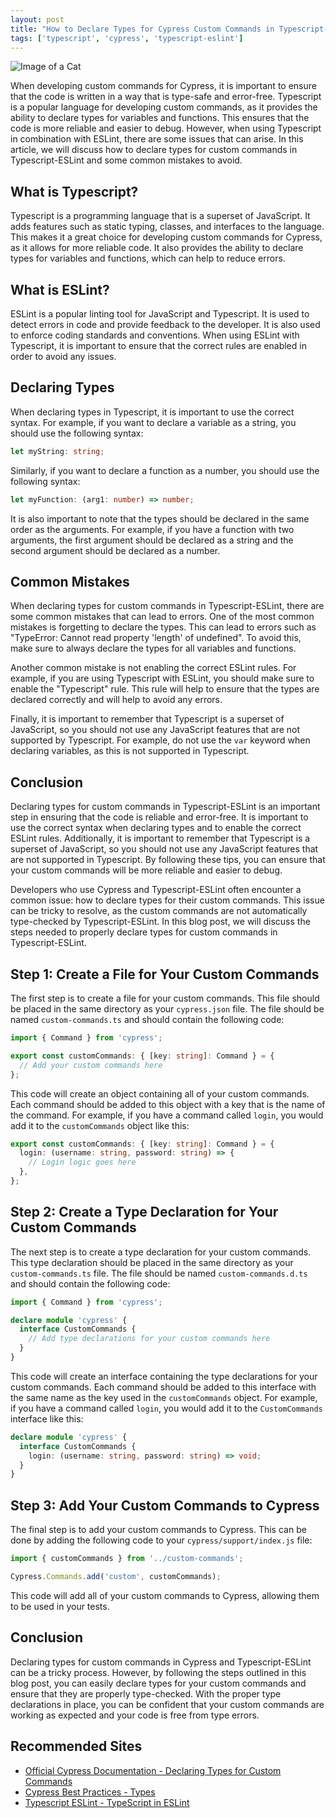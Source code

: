 ```yaml
---
layout: post
title: "How to Declare Types for Cypress Custom Commands in Typescript-ESLint"
tags: ['typescript', 'cypress', 'typescript-eslint']
---
```


![Image of a Cat](http://source.unsplash.com/1600x900/?cat)

When developing custom commands for Cypress, it is important to ensure that the code is written in a way that is type-safe and error-free. Typescript is a popular language for developing custom commands, as it provides the ability to declare types for variables and functions. This ensures that the code is more reliable and easier to debug. However, when using Typescript in combination with ESLint, there are some issues that can arise. In this article, we will discuss how to declare types for custom commands in Typescript-ESLint and some common mistakes to avoid.

## What is Typescript?

Typescript is a programming language that is a superset of JavaScript. It adds features such as static typing, classes, and interfaces to the language. This makes it a great choice for developing custom commands for Cypress, as it allows for more reliable code. It also provides the ability to declare types for variables and functions, which can help to reduce errors.

## What is ESLint?

ESLint is a popular linting tool for JavaScript and Typescript. It is used to detect errors in code and provide feedback to the developer. It is also used to enforce coding standards and conventions. When using ESLint with Typescript, it is important to ensure that the correct rules are enabled in order to avoid any issues.

## Declaring Types

When declaring types in Typescript, it is important to use the correct syntax. For example, if you want to declare a variable as a string, you should use the following syntax:

```typescript
let myString: string;
```

Similarly, if you want to declare a function as a number, you should use the following syntax:

```typescript
let myFunction: (arg1: number) => number;
```

It is also important to note that the types should be declared in the same order as the arguments. For example, if you have a function with two arguments, the first argument should be declared as a string and the second argument should be declared as a number.

## Common Mistakes

When declaring types for custom commands in Typescript-ESLint, there are some common mistakes that can lead to errors. One of the most common mistakes is forgetting to declare the types. This can lead to errors such as "TypeError: Cannot read property 'length' of undefined". To avoid this, make sure to always declare the types for all variables and functions. 

Another common mistake is not enabling the correct ESLint rules. For example, if you are using Typescript with ESLint, you should make sure to enable the "Typescript" rule. This rule will help to ensure that the types are declared correctly and will help to avoid any errors. 

Finally, it is important to remember that Typescript is a superset of JavaScript, so you should not use any JavaScript features that are not supported by Typescript. For example, do not use the `var` keyword when declaring variables, as this is not supported in Typescript.

## Conclusion

Declaring types for custom commands in Typescript-ESLint is an important step in ensuring that the code is reliable and error-free. It is important to use the correct syntax when declaring types and to enable the correct ESLint rules. Additionally, it is important to remember that Typescript is a superset of JavaScript, so you should not use any JavaScript features that are not supported in Typescript. By following these tips, you can ensure that your custom commands will be more reliable and easier to debug.

Developers who use Cypress and Typescript-ESLint often encounter a common issue: how to declare types for their custom commands. This issue can be tricky to resolve, as the custom commands are not automatically type-checked by Typescript-ESLint. In this blog post, we will discuss the steps needed to properly declare types for custom commands in Typescript-ESLint.

## Step 1: Create a File for Your Custom Commands

The first step is to create a file for your custom commands. This file should be placed in the same directory as your `cypress.json` file. The file should be named `custom-commands.ts` and should contain the following code:

```typescript
import { Command } from 'cypress';

export const customCommands: { [key: string]: Command } = {
  // Add your custom commands here
};
```

This code will create an object containing all of your custom commands. Each command should be added to this object with a key that is the name of the command. For example, if you have a command called `login`, you would add it to the `customCommands` object like this:

```typescript
export const customCommands: { [key: string]: Command } = {
  login: (username: string, password: string) => {
    // Login logic goes here
  },
};
```

## Step 2: Create a Type Declaration for Your Custom Commands

The next step is to create a type declaration for your custom commands. This type declaration should be placed in the same directory as your `custom-commands.ts` file. The file should be named `custom-commands.d.ts` and should contain the following code:

```typescript
import { Command } from 'cypress';

declare module 'cypress' {
  interface CustomCommands {
    // Add type declarations for your custom commands here
  }
}
```

This code will create an interface containing the type declarations for your custom commands. Each command should be added to this interface with the same name as the key used in the `customCommands` object. For example, if you have a command called `login`, you would add it to the `CustomCommands` interface like this:

```typescript
declare module 'cypress' {
  interface CustomCommands {
    login: (username: string, password: string) => void;
  }
}
```

## Step 3: Add Your Custom Commands to Cypress

The final step is to add your custom commands to Cypress. This can be done by adding the following code to your `cypress/support/index.js` file:

```javascript
import { customCommands } from '../custom-commands';

Cypress.Commands.add('custom', customCommands);
```

This code will add all of your custom commands to Cypress, allowing them to be used in your tests.

## Conclusion

Declaring types for custom commands in Cypress and Typescript-ESLint can be a tricky process. However, by following the steps outlined in this blog post, you can easily declare types for your custom commands and ensure that they are properly type-checked. With the proper type declarations in place, you can be confident that your custom commands are working as expected and your code is free from type errors.
## Recommended Sites

- [Official Cypress Documentation - Declaring Types for Custom Commands](https://docs.cypress.io/guides/tooling/typescript-support.html#Declaring-types-for-custom-commands)
- [Cypress Best Practices - Types](https://github.com/cypress-io/cypress-best-practices#types)
- [Typescript ESLint - TypeScript in ESLint](https://typescript-eslint.io/usage/type-checking)